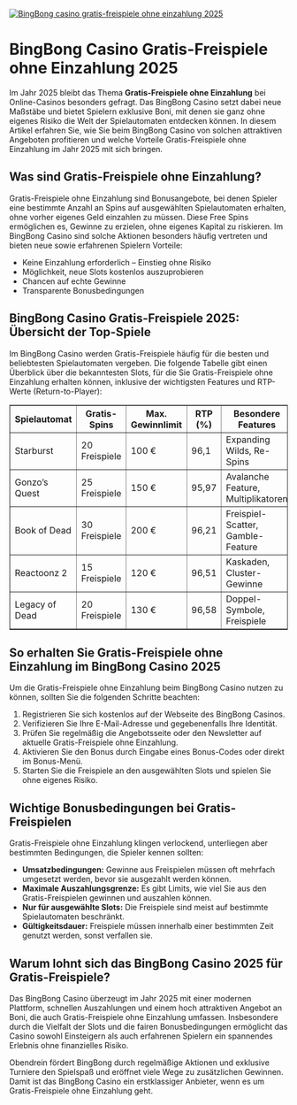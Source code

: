 [![BingBong casino gratis-freispiele ohne einzahlung 2025](https://123-caf.pages.dev/gitsignup.png)](https://vrmoo.ru/Bt82HjjY)

<h1>BingBong Casino Gratis-Freispiele ohne Einzahlung 2025</h1>  <p>Im Jahr 2025 bleibt das Thema <strong>Gratis-Freispiele ohne Einzahlung</strong> bei Online-Casinos besonders gefragt. Das BingBong Casino setzt dabei neue Maßstäbe und bietet Spielern exklusive Boni, mit denen sie ganz ohne eigenes Risiko die Welt der Spielautomaten entdecken können. In diesem Artikel erfahren Sie, wie Sie beim BingBong Casino von solchen attraktiven Angeboten profitieren und welche Vorteile Gratis-Freispiele ohne Einzahlung im Jahr 2025 mit sich bringen.</p>  <h2>Was sind Gratis-Freispiele ohne Einzahlung?</h2>  <p>Gratis-Freispiele ohne Einzahlung sind Bonusangebote, bei denen Spieler eine bestimmte Anzahl an Spins auf ausgewählten Spielautomaten erhalten, ohne vorher eigenes Geld einzahlen zu müssen. Diese Free Spins ermöglichen es, Gewinne zu erzielen, ohne eigenes Kapital zu riskieren. Im BingBong Casino sind solche Aktionen besonders häufig vertreten und bieten neue sowie erfahrenen Spielern Vorteile:</p>  <ul>   <li>Keine Einzahlung erforderlich – Einstieg ohne Risiko</li>   <li>Möglichkeit, neue Slots kostenlos auszuprobieren</li>   <li>Chancen auf echte Gewinne</li>   <li>Transparente Bonusbedingungen</li> </ul>  <h2>BingBong Casino Gratis-Freispiele 2025: Übersicht der Top-Spiele</h2>  <p>Im BingBong Casino werden Gratis-Freispiele häufig für die besten und beliebtesten Spielautomaten vergeben. Die folgende Tabelle gibt einen Überblick über die bekanntesten Slots, für die Sie Gratis-Freispiele ohne Einzahlung erhalten können, inklusive der wichtigsten Features und RTP-Werte (Return-to-Player):</p>  <table border="1" cellpadding="8" cellspacing="0">   <thead>     <tr>       <th>Spielautomat</th>       <th>Gratis-Spins</th>       <th>Max. Gewinnlimit</th>       <th>RTP (%)</th>       <th>Besondere Features</th>     </tr>   </thead>   <tbody>     <tr>       <td>Starburst</td>       <td>20 Freispiele</td>       <td>100 €</td>       <td>96,1</td>       <td>Expanding Wilds, Re-Spins</td>     </tr>     <tr>       <td>Gonzo’s Quest</td>       <td>25 Freispiele</td>       <td>150 €</td>       <td>95,97</td>       <td>Avalanche Feature, Multiplikatoren</td>     </tr>     <tr>       <td>Book of Dead</td>       <td>30 Freispiele</td>       <td>200 €</td>       <td>96,21</td>       <td>Freispiel-Scatter, Gamble-Feature</td>     </tr>     <tr>       <td>Reactoonz 2</td>       <td>15 Freispiele</td>       <td>120 €</td>       <td>96,51</td>       <td>Kaskaden, Cluster-Gewinne</td>     </tr>     <tr>       <td>Legacy of Dead</td>       <td>20 Freispiele</td>       <td>130 €</td>       <td>96,58</td>       <td>Doppel-Symbole, Freispiele</td>     </tr>   </tbody> </table>  <h2>So erhalten Sie Gratis-Freispiele ohne Einzahlung im BingBong Casino 2025</h2>  <p>Um die Gratis-Freispiele ohne Einzahlung beim BingBong Casino nutzen zu können, sollten Sie die folgenden Schritte beachten:</p>  <ol>   <li>Registrieren Sie sich kostenlos auf der Webseite des BingBong Casinos.</li>   <li>Verifizieren Sie Ihre E-Mail-Adresse und gegebenenfalls Ihre Identität.</li>   <li>Prüfen Sie regelmäßig die Angebotsseite oder den Newsletter auf aktuelle Gratis-Freispiele ohne Einzahlung.</li>   <li>Aktivieren Sie den Bonus durch Eingabe eines Bonus-Codes oder direkt im Bonus-Menü.</li>   <li>Starten Sie die Freispiele an den ausgewählten Slots und spielen Sie ohne eigenes Risiko.</li> </ol>  <h2>Wichtige Bonusbedingungen bei Gratis-Freispielen</h2>  <p>Gratis-Freispiele ohne Einzahlung klingen verlockend, unterliegen aber bestimmten Bedingungen, die Spieler kennen sollten:</p>  <ul>   <li><strong>Umsatzbedingungen:</strong> Gewinne aus Freispielen müssen oft mehrfach umgesetzt werden, bevor sie ausgezahlt werden können.</li>   <li><strong>Maximale Auszahlungsgrenze:</strong> Es gibt Limits, wie viel Sie aus den Gratis-Freispielen gewinnen und auszahlen können.</li>   <li><strong>Nur für ausgewählte Slots:</strong> Die Freispiele sind meist auf bestimmte Spielautomaten beschränkt.</li>   <li><strong>Gültigkeitsdauer:</strong> Freispiele müssen innerhalb einer bestimmten Zeit genutzt werden, sonst verfallen sie.</li> </ul>  <h2>Warum lohnt sich das BingBong Casino 2025 für Gratis-Freispiele?</h2>  <p>Das BingBong Casino überzeugt im Jahr 2025 mit einer modernen Plattform, schnellen Auszahlungen und einem hoch attraktiven Angebot an Boni, die auch Gratis-Freispiele ohne Einzahlung umfassen. Insbesondere durch die Vielfalt der Slots und die fairen Bonusbedingungen ermöglicht das Casino sowohl Einsteigern als auch erfahrenen Spielern ein spannendes Erlebnis ohne finanzielles Risiko.</p>  <p>Obendrein fördert BingBong durch regelmäßige Aktionen und exklusive Turniere den Spielspaß und eröffnet viele Wege zu zusätzlichen Gewinnen. Damit ist das BingBong Casino ein erstklassiger Anbieter, wenn es um Gratis-Freispiele ohne Einzahlung geht.</p>